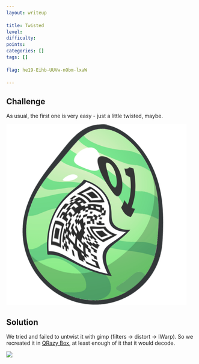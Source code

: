 ```yaml
---
layout: writeup

title: Twisted
level:
difficulty:
points:
categories: []
tags: []

flag: he19-Eihb-UUVw-nObm-lxaW

---
```

## Challenge

As usual, the first one is very easy - just a little twisted, maybe.

![](writeupfiles/twisted.png)

## Solution

We tried and failed to untwist it with gimp (filters → distort → IWarp).
So we
recreated it in [QRazy Box][1], at least
enough of it that it would decode.

![](writeupfiles/untwisted.png)



[1]: https://merricx.github.io/qrazybox/

